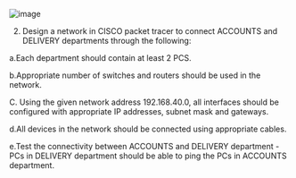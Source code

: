 ![image](https://github.com/user-attachments/assets/39e4a257-4047-48c9-be7f-9d0fe4a6b4f6)

2. Design a network in CISCO packet tracer to connect ACCOUNTS and DELIVERY departments through the following: 


a.Each department should contain at least 2 PCS.


b.Appropriate number of switches and routers should be used in the network.


C. Using the given network address 192.168.40.0, all interfaces should be configured with appropriate IP addresses, subnet mask and gateways.


d.All devices in the network should be connected using appropriate cables.


e.Test the connectivity between ACCOUNTS and DELIVERY department -PCs in DELIVERY department should be able to ping the PCs in ACCOUNTS department.
